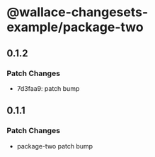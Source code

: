 # @wallace-changesets-example/package-two

## 0.1.2

### Patch Changes

- 7d3faa9: patch bump

## 0.1.1

### Patch Changes

- package-two patch bump
